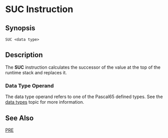 # SUC Instruction

## Synopsis

```
SUC <data type>
```

## Description

The **SUC** instruction calculates the successor of the value at the top
of the runtime stack and replaces it.

### Data Type Operand

The data type operand refers to one of the Pascal65 defined types. See the
[data types](/icode/types) topic for more information.

## See Also

[PRE](/icode/mne/pre)
